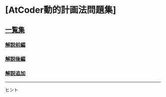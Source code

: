 # \[AtCoder動的計画法問題集\]

## [一覧集](https://atcoder.jp/contests/dp/)

### [解説前編](https://qiita.com/drken/items/dc53c683d6de8aeacf5a#1-dp-%E3%81%A8%E3%81%AF)

### [解説後編](https://qiita.com/drken/items/03c7db44ccd27820ea0d)

### [解説追加](https://qiita.com/drken/items/4e1bcf8413af16cb62da)

-----
ヒント
